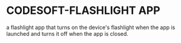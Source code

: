 # CODESOFT-FLASHLIGHT APP
a flashlight app that turns on the device's flashlight when the app is launched and turns it off when the app is closed.
